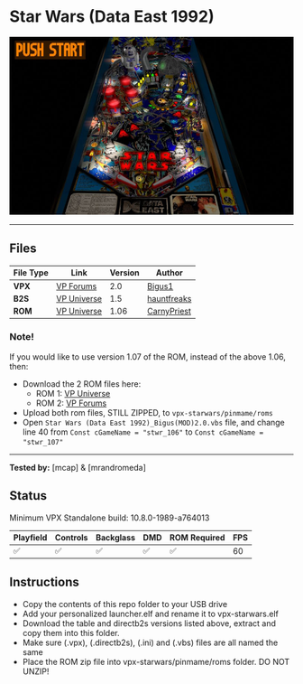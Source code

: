 # Star Wars (Data East 1992)

![Table Preview](../../images/vpx-starwars-preview.jpg)


---

## Files
| File Type | Link | Version | Author | 
|-----------|--------|----------|--------------|
| **VPX** | [VP Forums](https://www.vpforums.org/index.php?app=downloads&showfile=18153) | 2.0 | [Bigus1](https://www.vpforums.org/index.php?showuser=107629) |
| **B2S** | [VP Universe](https://vpuniverse.com/files/file/12651-star-wars-data-east-1992-b2s-with-full-dmd/) | 1.5 | [hauntfreaks](https://vpuniverse.com/profile/5216-hauntfreaks/) |
| **ROM** | [VP Universe](https://vpuniverse.com/files/file/4201-star-wars-106-20th-anniversary/) | 1.06 | [CarnyPriest](https://vpuniverse.com/profile/1146-carnypriest/) |

### Note!

If you would like to use version 1.07 of the ROM, instead of the above 1.06, then:

- Download the 2 ROM files here:
   - ROM 1: [VP Universe](https://vpuniverse.com/files/file/4362-star-wars-107-20th-anniversary/)  
   - ROM 2: [VP Forums](https://www.vpforums.org/index.php?app=downloads&showfile=7207)
- Upload both rom files, STILL ZIPPED, to `vpx-starwars/pinmame/roms`
- Open `Star Wars (Data East 1992)_Bigus(MOD)2.0.vbs` file, and change line 40 from `Const cGameName = "stwr_106"` to `Const cGameName = "stwr_107"`

---

**Tested by:** [mcap] & [mrandromeda]

## Status 

Minimum VPX Standalone build: 10.8.0-1989-a764013

| Playfield | Controls | Backglass | DMD | ROM Required | FPS | 
|-----------|----------|-----------|-----|--------------|-----|
| :white_check_mark: | :white_check_mark: | :white_check_mark: | :white_check_mark: | :white_check_mark: | 60 |

## Instructions

- Copy the contents of this repo folder to your USB drive
- Add your personalized launcher.elf and rename it to vpx-starwars.elf
- Download the table and directb2s versions listed above, extract and copy them into this folder. 
- Make sure (.vpx), (.directb2s), (.ini) and (.vbs) files are all named the same
- Place the ROM zip file into vpx-starwars/pinmame/roms folder. DO NOT UNZIP!
